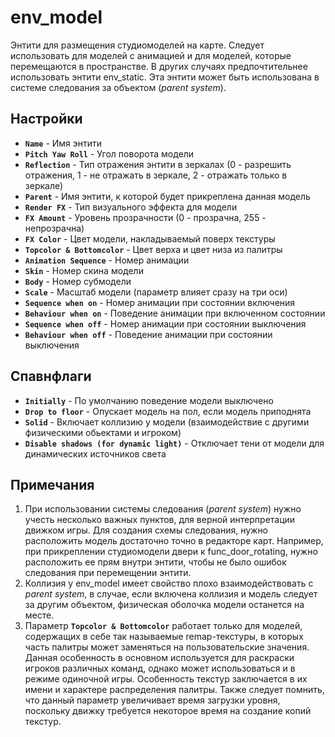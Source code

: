 ﻿# env_model
Энтити для размещения студиомоделей на карте. Следует использовать для моделей с анимацией и для моделей, которые перемещаются в пространстве. В других случаях предпочтительнее использовать энтити env_static. Эта энтити может быть использована в системе следования за объектом (*parent system*).

## Настройки
- **`Name`** - Имя энтити 
- **`Pitch Yaw Roll`** - Угол поворота модели
- **`Reflection`** - Тип отражения энтити в зеркалах (0 - разрешить отражения, 1 - не отражать в зеркале, 2 - отражать только в зеркале)
- **`Parent`** - Имя энтити, к которой будет прикреплена данная модель
- **`Render FX`** - Тип визуального эффекта для модели
- **`FX Amount`** - Уровень прозрачности (0 - прозрачна, 255 - непрозрачна)
- **`FX Color`** - Цвет модели, накладываемый поверх текстуры 
- **`Topcolor & Bottomcolor`** - Цвет верха и цвет низа из палитры 
- **`Animation Sequence`** - Номер анимации
- **`Skin`** - Номер скина модели
- **`Body`** - Номер субмодели
- **`Scale`** - Масштаб модели (параметр влияет сразу на три оси) 
- **`Sequence when on`** - Номер анимации при состоянии включения
- **`Behaviour when on`** - Поведение анимации при включенном состоянии
- **`Sequence when off`** - Номер анимации при состоянии выключения
- **`Behaviour when off`** - Поведение анимации при состоянии выключения 

## Спавнфлаги
- **`Initially`** - По умолчанию поведение модели выключено
- **`Drop to floor`** - Опускает модель на пол, если модель приподнята 
- **`Solid`** - Включает коллизию у модели (взаимодействие с другими физическими обьектами и игроком)
- **`Disable shadows (for dynamic light)`** - Отключает тени от модели для динамических источников света 

## Примечания
1. При использовании системы следования (*parent system*) нужно учесть несколько важных пунктов, для верной интерпретации движком игры. Для создания схемы следования, нужно расположить модель достаточно точно в редакторе карт. Например, при прикреплении студиомодели двери к func_door_rotating, нужно расположить ее прям внутри энтити, чтобы не было ошибок следования при перемещении энтити.
2. Коллизия у env_model имеет свойство плохо взаимодействовать с *parent system*, в случае, если включена коллизия и модель следует за другим объектом, физическая оболочка модели останется на месте. 
3. Параметр **`Topcolor & Bottomcolor`** работает только для моделей, содержащих в себе так называемые remap-текстуры, в которых часть палитры может заменяться на пользовательские значения. Данная особенность в основном используется для раскраски игроков различных команд, однако может использоваться и в режиме одиночной игры. Особенность текстур заключается в их имени и характере распределения палитры. Также следует помнить, что данный параметр увеличивает время загрузки уровня, поскольку движку требуется некоторое время на создание копий текстур.
